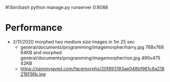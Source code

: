 #!/bin/bash
python manage.py runserver 0:8088


# Performance
* 2/11/2020 morphed two medium size images in 1m 25 sec
    - general/documents/programming/imagemorpher/harry.jpg  768x768 64KB and morphed general/documents/programming/imagemorpher/ron.jpg 490x475 42KB 
    - https://sammyjaved.com/facemorphs/20f893193ae048bf961c8a218216f36b.jpg
